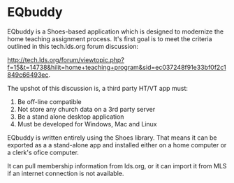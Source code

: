 EQbuddy
=======

EQbuddy is a Shoes-based application which is designed to modernize the home teaching assignment process. It's first goal is to meet the criteria outlined in this tech.lds.org forum discussion:

http://tech.lds.org/forum/viewtopic.php?f=15&t=14738&hilit=home+teaching+program&sid=ec037248f91e33bf0f2c1849c66493ec.

The upshot of this discussion is, a third party HT/VT app must:

1. Be off-line compatible
2. Not store any church data on a 3rd party server
3. Be a stand alone desktop application
4. Must be developed for Windows, Mac and Linux

EQbuddy is written entirely using the Shoes library. That means it can be exported as a a stand-alone app and installed either on a home computer or a clerk's ofice computer.

It can pull membership information from lds.org, or it can import it from MLS if an internet connection is not available.
